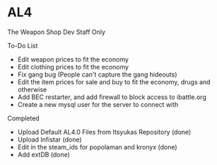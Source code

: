 # AL4
The Weapon Shop Dev Staff Only

To-Do List
- Edit weapon prices to fit the economy
- Edit clothing prices to fit the economy
- Fix gang bug (People can't capture the gang hideouts)
- Edit the item prices for sale and buy to fit the economy, drugs and otherwise
- Add BEC restarter, and add firewall to block access to ibattle.org
- Create a new mysql user for the server to connect with

Completed
- Upload Default AL4.0 Files from Itsyukas Repository (done)
- Upload Infistar (done)
- Edit in the steam_ids for popolaman and kronyx (done)
- Add extDB (done)
